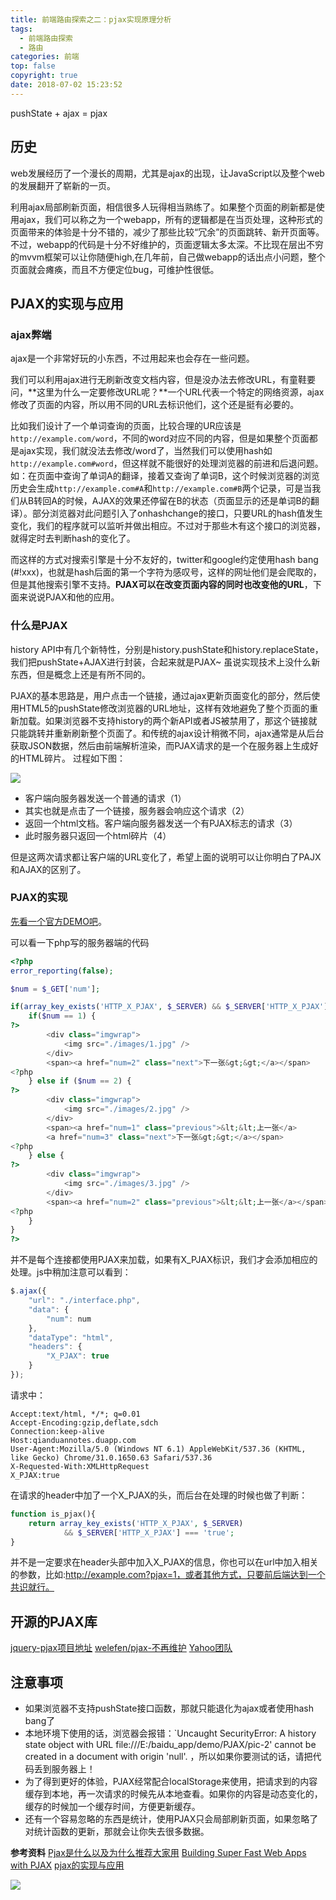 ```yaml
---
title: 前端路由探索之二：pjax实现原理分析
tags:
  - 前端路由探索
  - 路由
categories: 前端
top: false
copyright: true
date: 2018-07-02 15:23:52
---
```

 pushState + ajax = pjax
<!--more-->
## 历史
web发展经历了一个漫长的周期，尤其是ajax的出现，让JavaScript以及整个web的发展翻开了崭新的一页。

利用ajax局部刷新页面，相信很多人玩得相当熟练了。如果整个页面的刷新都是使用ajax，我们可以称之为一个webapp，所有的逻辑都是在当页处理，这种形式的页面带来的体验是十分不错的，减少了那些比较“冗余”的页面跳转、新开页面等。不过，webapp的代码是十分不好维护的，页面逻辑太多太深。不比现在层出不穷的mvvm框架可以让你随便high,在几年前，自己做webapp的话出点小问题，整个页面就会瘫痪，而且不方便定位bug，可维护性很低。

## PJAX的实现与应用
### ajax弊端
ajax是一个非常好玩的小东西，不过用起来也会存在一些问题。

我们可以利用ajax进行无刷新改变文档内容，但是没办法去修改URL，有童鞋要问，**这里为什么一定要修改URL呢？**一个URL代表一个特定的网络资源，ajax修改了页面的内容，所以用不同的URL去标识他们，这个还是挺有必要的。

比如我们设计了一个单词查询的页面，比较合理的UR应该是`http://example.com/word`，不同的word对应不同的内容，但是如果整个页面都是ajax实现，我们就没法去修改/word了，当然我们可以使用hash如`http://example.com#word`，但这样就不能很好的处理浏览器的前进和后退问题。如：在页面中查询了单词A的翻译，接着又查询了单词B，这个时候浏览器的浏览历史会生成`http://example.com#A`和`http://example.com#B`两个记录，可是当我们从B转回A的时候，AJAX的效果还停留在B的状态（页面显示的还是单词B的翻译）。部分浏览器对此问题引入了onhashchange的接口，只要URL的hash值发生变化，我们的程序就可以监听并做出相应。不过对于那些木有这个接口的浏览器，就得定时去判断hash的变化了。

而这样的方式对搜索引擎是十分不友好的，twitter和google约定使用hash bang (#!xxx)，也就是hash后面的第一个字符为感叹号，这样的网址他们是会爬取的，但是其他搜索引擎不支持。**PJAX可以在改变页面内容的同时也改变他的URL**，下面来说说PJAX和他的应用。

### 什么是PJAX
history API中有几个新特性，分别是history.pushState和history.replaceState，我们把pushState+AJAX进行封装，合起来就是PJAX~ 虽说实现技术上没什么新东西，但是概念上还是有所不同的。

PJAX的基本思路是，用户点击一个链接，通过ajax更新页面变化的部分，然后使用HTML5的pushState修改浏览器的URL地址，这样有效地避免了整个页面的重新加载。如果浏览器不支持history的两个新API或者JS被禁用了，那这个链接就只能跳转并重新刷新整个页面了。和传统的ajax设计稍微不同，ajax通常是从后台获取JSON数据，然后由前端解析渲染，而PJAX请求的是一个在服务器上生成好的HTML碎片。
过程如下图：

![](http://oankigr4l.bkt.clouddn.com/201807201541_609.png)

* 客户端向服务器发送一个普通的请求（1）
* 其实也就是点击了一个链接，服务器会响应这个请求（2）
* 返回一个html文档。客户端向服务器发送一个有PJAX标志的请求（3）
* 此时服务器只返回一个html碎片（4）

但是这两次请求都让客户端的URL变化了，希望上面的说明可以让你明白了PAJX和AJAX的区别了。

### PJAX的实现
[先看一个官方DEMO吧](http://pjax.heroku.com/)。

可以看一下php写的服务器端的代码
```php
<?php
error_reporting(false);

$num = $_GET['num'];

if(array_key_exists('HTTP_X_PJAX', $_SERVER) && $_SERVER['HTTP_X_PJAX'] === 'true'){
    if($num == 1) {
?>
        <div class="imgwrap">
            <img src="./images/1.jpg" />
        </div>
        <span><a href="num=2" class="next">下一张&gt;&gt;</a></span>
<?php
    } else if ($num == 2) {
?>
        <div class="imgwrap">
            <img src="./images/2.jpg" />
        </div>
        <span><a href="num=1" class="previous">&lt;&lt;上一张</a>
        <a href="num=3" class="next">下一张&gt;&gt;</a></span>
<?php
    } else {
?>
        <div class="imgwrap">
            <img src="./images/3.jpg" />
        </div>
        <span><a href="num=2" class="previous">&lt;&lt;上一张</a></span>
<?php
    }
}
?>
```

并不是每个连接都使用PJAX来加载，如果有X_PJAX标识，我们才会添加相应的处理。js中稍加注意可以看到：

```js
$.ajax({
    "url": "./interface.php",
    "data": {
        "num": num
    },
    "dataType": "html",
    "headers": {
        "X_PJAX": true
    }
});
```
请求中：

```
Accept:text/html, */*; q=0.01
Accept-Encoding:gzip,deflate,sdch
Connection:keep-alive
Host:qianduannotes.duapp.com
User-Agent:Mozilla/5.0 (Windows NT 6.1) AppleWebKit/537.36 (KHTML, like Gecko) Chrome/31.0.1650.63 Safari/537.36
X-Requested-With:XMLHttpRequest
X_PJAX:true
```
在请求的header中加了一个X_PJAX的头，而后台在处理的时候也做了判断：
```php
function is_pjax(){
    return array_key_exists('HTTP_X_PJAX', $_SERVER) 
            && $_SERVER['HTTP_X_PJAX'] === 'true';
}
```
并不是一定要求在header头部中加入X_PJAX的信息，你也可以在url中加入相关的参数，比如:http://example.com?pjax=1，或者其他方式，只要前后端达到一个共识就行。

## 开源的PJAX库
[jquery-pjax项目地址](https://github.com/defunkt/jquery-pjax) 
[welefen/pjax-不再维护](https://github.com/welefen/pjax)
[Yahoo团队](https://yuilibrary.com/yui/docs/pjax/)

## 注意事项
* 如果浏览器不支持pushState接口函数，那就只能退化为ajax或者使用hash bang了
* 本地环境下使用的话，浏览器会报错：`Uncaught SecurityError: A history state object with URL file:///E:/baidu_app/demo/PJAX/pic-2' cannot be created in a document with origin 'null'. ，所以如果你要测试的话，请把代码丢到服务器上！
* 为了得到更好的体验，PJAX经常配合localStorage来使用，把请求到的内容缓存到本地，再一次请求的时候先从本地查看。如果你的内容是动态变化的，缓存的时候加一个缓存时间，方便更新缓存。
* 还有一个容易忽略的东西是统计，使用PJAX只会局部刷新页面，如果忽略了对统计函数的更新，那就会让你失去很多数据。



**参考资料**
[Pjax是什么以及为什么推荐大家用](https://blog.csdn.net/u010620152/article/details/62422076)
[Building Super Fast Web Apps with PJAX](https://ntotten.com/2012/04/09/building-super-fast-web-apps-with-pjax/)
[pjax的实现与应用](https://www.cnblogs.com/hustskyking/p/history-api-in-html5.html)


![](http://oankigr4l.bkt.clouddn.com/wexin.png)